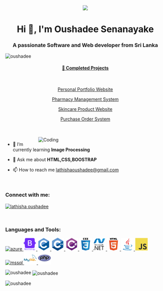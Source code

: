 <div id="intro-img" align="center">
<a href="#"><img src="https://emojis.slackmojis.com/emojis/images/1531849430/4246/blob-sunglasses.gif?1531849430" width=100></a>
</div>

<h1 align="center">Hi 👋, I'm Oushadee Senanayake</h1>
<h3 align="center">A passionate Software and Web developer from Sri Lanka</h3>

<p align="left"> <img src="https://komarev.com/ghpvc/?username=oushadee&label=Profile%20views&color=b40e2f&style=flat" alt="oushadee" /> </p>

  <h4 align="center" style="font-weight: bold; text-decoration: underline;"> 🤝 Completed Projects</h4>
<br>
 <p align="center"> <a href="https://oushadee-senanayake.web.app">Personal Portfolio Website</a></p>
 <p align="center"> <a href="https://github.com/oushadee/Pharmacy-Management-System">Pharmacy Management System</a></p>
 <p align="center"> <a href="https://github.com/oushadee/SkinCare-Product-Website">Skincare Product Website</a></p>
 <p align="center"> <a href="https://github.com/oushadee/Purchase-Order-System">Purchase Order System</a></p>

<br>
<br>


<img align="right" alt="Coding" width="400" src="https://camo.githubusercontent.com/3612ee9ed74410f8215009e743bde46d2bd74b96bc330563604211dc5f35d4b1/68747470733a2f2f63646e2e6472696262626c652e636f6d2f75736572732f323730343431342f73637265656e73686f74732f373436363930332f6d656469612f62303861623537363331366264343538326665663138396634373163643965352e676966">

- 🌱 I’m currently learning **Image Processing**

- 💬 Ask me about **HTML,CSS,BOOSTRAP**

- 📫 How to reach me lathishaoushadee@gmail.com
  
 <br>

<h3 align="left">Connect with me:</h3>
<p align="left">
<a href="https://www.linkedin.com/in/lathisha-oushadee/" target="blank"><img align="center" src="https://raw.githubusercontent.com/rahuldkjain/github-profile-readme-generator/master/src/images/icons/Social/linked-in-alt.svg" alt="lathisha oushadee" height="30" width="40" /></a>
</p>
<br>

<h3 align="left">Languages and Tools:</h3>
<p align="left"> <a href="https://azure.microsoft.com/en-in/" target="_blank" rel="noreferrer"> <img src="https://www.vectorlogo.zone/logos/microsoft_azure/microsoft_azure-icon.svg" alt="azure" width="40" height="40"/> </a> <a href="https://getbootstrap.com" target="_blank" rel="noreferrer"> <img src="https://raw.githubusercontent.com/devicons/devicon/master/icons/bootstrap/bootstrap-plain-wordmark.svg" alt="bootstrap" width="40" height="40"/> </a> <a href="https://www.cprogramming.com/" target="_blank" rel="noreferrer"> <img src="https://raw.githubusercontent.com/devicons/devicon/master/icons/c/c-original.svg" alt="c" width="40" height="40"/> </a> <a href="https://www.w3schools.com/cpp/" target="_blank" rel="noreferrer"> <img src="https://raw.githubusercontent.com/devicons/devicon/master/icons/cplusplus/cplusplus-original.svg" alt="cplusplus" width="40" height="40"/> </a> <a href="https://www.w3schools.com/cs/" target="_blank" rel="noreferrer"> <img src="https://raw.githubusercontent.com/devicons/devicon/master/icons/csharp/csharp-original.svg" alt="csharp" width="40" height="40"/> </a> <a href="https://www.w3schools.com/css/" target="_blank" rel="noreferrer"> <img src="https://raw.githubusercontent.com/devicons/devicon/master/icons/css3/css3-original-wordmark.svg" alt="css3" width="40" height="40"/> </a> <a href="https://dotnet.microsoft.com/" target="_blank" rel="noreferrer"> <img src="https://raw.githubusercontent.com/devicons/devicon/master/icons/dot-net/dot-net-original-wordmark.svg" alt="dotnet" width="40" height="40"/> </a> <a href="https://www.w3.org/html/" target="_blank" rel="noreferrer"> <img src="https://raw.githubusercontent.com/devicons/devicon/master/icons/html5/html5-original-wordmark.svg" alt="html5" width="40" height="40"/> </a> <a href="https://www.java.com" target="_blank" rel="noreferrer"> <img src="https://raw.githubusercontent.com/devicons/devicon/master/icons/java/java-original.svg" alt="java" width="40" height="40"/> </a> <a href="https://developer.mozilla.org/en-US/docs/Web/JavaScript" target="_blank" rel="noreferrer"> <img src="https://raw.githubusercontent.com/devicons/devicon/master/icons/javascript/javascript-original.svg" alt="javascript" width="40" height="40"/> </a> <a href="https://www.microsoft.com/en-us/sql-server" target="_blank" rel="noreferrer"> <img src="https://www.svgrepo.com/show/303229/microsoft-sql-server-logo.svg" alt="mssql" width="40" height="40"/> </a> <a href="https://www.mysql.com/" target="_blank" rel="noreferrer"> <img src="https://raw.githubusercontent.com/devicons/devicon/master/icons/mysql/mysql-original-wordmark.svg" alt="mysql" width="40" height="40"/> </a> <a href="https://www.php.net" target="_blank" rel="noreferrer"> <img src="https://raw.githubusercontent.com/devicons/devicon/master/icons/php/php-original.svg" alt="php" width="40" height="40"/> </a> </p>

<p><img align="left" src="https://github-readme-stats.vercel.app/api/top-langs?username=oushadee&show_icons=true&locale=en&layout=compact" alt="oushadee" /></p>

<p>&nbsp;<img align="center" src="https://github-readme-stats.vercel.app/api?username=oushadee&show_icons=true&locale=en" alt="oushadee" /></p>

<p><img align="center" src="https://github-readme-streak-stats.herokuapp.com/?user=oushadee&theme=dark" alt="oushadee" /></p>
